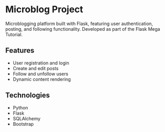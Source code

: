 # Microblog Project
Microblogging platform built with Flask, featuring user authentication, posting, and following functionality. Developed as part of the Flask Mega Tutorial.

## Features
- User registration and login
- Create and edit posts
- Follow and unfollow users
- Dynamic content rendering

## Technologies
- Python
- Flask
- SQLAlchemy
- Bootstrap
